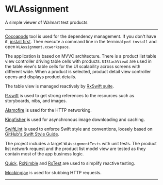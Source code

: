 # WLAssignment

A simple viewer of Walmart test products

----------------------------------------------------------------------------

[Cocoapods](https://cocoapods.org/) tool is used for the dependency management. If you don't have it, [install first](https://guides.cocoapods.org/using/getting-started.html#getting-started). Then execute a command line in the terminal `pod install` and open `WLAssignment.xcworkspace`.

The application is based on MVVC architecture. There is a product list table view controller driving table cells with products. `UIStackView`s are used in the table view's table cells for the UI scalability across screens with different wide. When a product is selected, product detail view controller opens and displays product details.

The table view is managed reactively by [RxSwift suite](https://github.com/RxSwiftCommunity).

[R.swift](https://github.com/mac-cain13/R.swift) is used to get strong references to the resources such as storyboards, nibs, and images.

[Alamofire](https://github.com/Alamofire/Alamofire) is used for the HTTP networking.

[Kingfisher](https://github.com/onevcat/Kingfisher) is used for asynchronous image downloading and caching.

[SwiftLint](https://github.com/realm/SwiftLint) is used to enforce Swift style and conventions, loosely based on [GitHub's Swift Style Guide](https://github.com/github/swift-style-guide).

The project includes a target `WLAssignmentTests` with unit tests. The product list network request and the product list model view are tested as they contain most of the app business logic.

[Quick](https://github.com/Quick/Quick), [RxNimble](https://github.com/RxSwiftCommunity/RxNimble) and [RxTest](https://github.com/ReactiveX/RxSwift/tree/master/RxTest) are used to simplify reactive testing.

[Mockingjay](https://github.com/kylef/Mockingjay) is used for stubbing HTTP requests.

----------------------------------------------------------------------------
